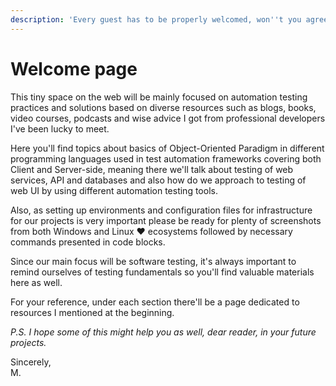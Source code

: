 ```yaml
---
description: 'Every guest has to be properly welcomed, won''t you agree? :)'
---
```


# Welcome page

This tiny space on the web will be mainly focused on automation testing practices and solutions based on diverse resources such as blogs, books, video courses, podcasts and wise advice I got from professional developers I've been lucky to meet.

Here you'll find topics about basics of Object-Oriented Paradigm in different programming languages used in test automation frameworks covering both Client and Server-side, meaning there we'll talk about testing of web services, API and databases and also how do we approach to testing of web UI by using different automation testing tools.

Also, as setting up environments and configuration files for infrastructure for our projects is very important please be ready for plenty of screenshots from both Windows and Linux ❤ ecosystems followed by necessary commands presented in code blocks. 

Since our main focus will be software testing, it's always important to remind ourselves of testing fundamentals so you'll find valuable materials here as well.

For your reference, under each section there'll be a page dedicated to resources I mentioned at the beginning.

_P.S. I hope some of this might help you as well, dear reader, in your future projects._

Sincerely,   
M.

